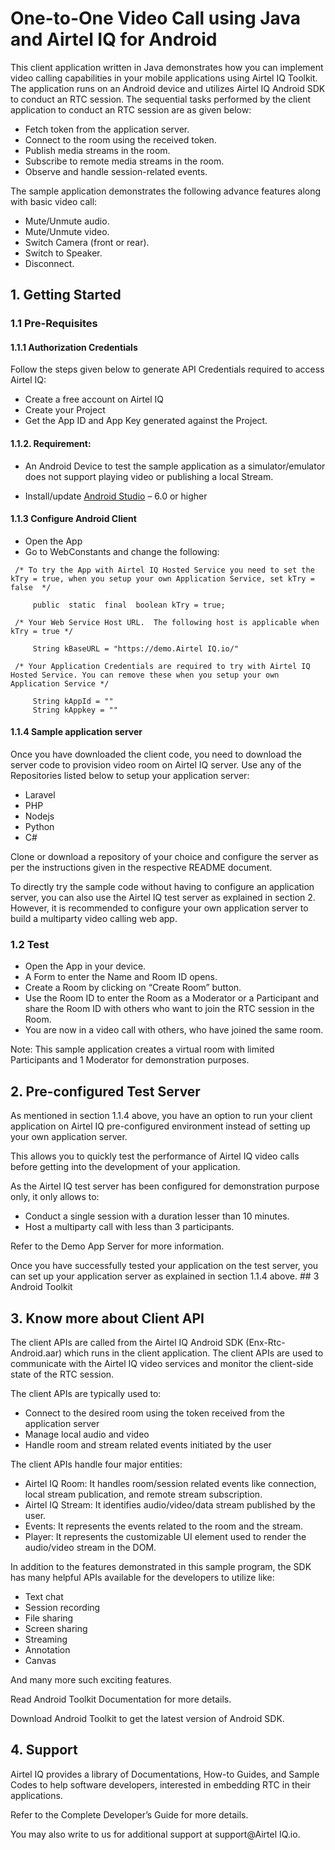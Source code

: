 # One-to-One Video Call using Java and Airtel IQ for Android

This client application written in Java demonstrates how you can implement video calling capabilities in your mobile applications using Airtel IQ Toolkit. The application runs on an Android device and utilizes Airtel IQ Android SDK to conduct an RTC session. The sequential tasks performed by the client application to conduct an RTC session are as given below:  

* Fetch token from the application server. 
* Connect to the room using the received token. 
* Publish media streams in the room. 
* Subscribe to remote media streams in the room. 
* Observe and handle session-related events. 

The sample application demonstrates the following advance features along with basic video call: 

* Mute/Unmute audio. 
* Mute/Unmute video. 
* Switch Camera (front or rear). 
* Switch to Speaker. 
* Disconnect. 


## 1. Getting Started

### 1.1 Pre-Requisites

#### 1.1.1 Authorization Credentials

Follow the steps given below to generate API Credentials required to access Airtel IQ: 

* Create a free account on Airtel IQ  
* Create your Project 
* Get the App ID and App Key generated against the Project. 

#### 1.1.2. Requirement: 

* An Android Device to test the sample application as a simulator/emulator does not support playing video or publishing a local Stream. 

* Install/update [Android Studio](https://developer.android.com/studio) – 6.0 or higher 

#### 1.1.3 Configure Android Client 

* Open the App
* Go to WebConstants and change the following:
``` 
 /* To try the App with Airtel IQ Hosted Service you need to set the kTry = true, when you setup your own Application Service, set kTry = false  */
     
     public  static  final  boolean kTry = true;
     
 /* Your Web Service Host URL.  The following host is applicable when kTry = true */
 
     String kBaseURL = "https://demo.Airtel IQ.io/"
     
 /* Your Application Credentials are required to try with Airtel IQ Hosted Service. You can remove these when you setup your own Application Service */
     
     String kAppId = ""  
     String kAppkey = ""  
 ```

#### 1.1.4 Sample application server 

Once you have downloaded the client code, you need to download the server code to provision video room on Airtel IQ server. Use any of the Repositories listed below to setup your application server: 

* Laravel 
* PHP 
* Nodejs 
* Python 
* C# 

Clone or download a repository of your choice and configure the server as per the instructions given in the respective README document.  

To directly try the sample code without having to configure an application server, you can also use the Airtel IQ test server as explained in section 2. However, it is recommended to configure your own application server to build a multiparty video calling web app. 

 

### 1.2 Test

* Open the App in your device.  
* A Form to enter the Name and Room ID opens. 
* Create a Room by clicking on “Create Room” button. 
* Use the Room ID to enter the Room as a Moderator or a Participant and share the Room ID with others who want to join the RTC session in the Room. 
* You are now in a video call with others, who have joined the same room. 

Note: This sample application creates a virtual room with limited Participants and 1 Moderator for demonstration purposes. 
  
## 2. Pre-configured Test Server 

As mentioned in section 1.1.4 above, you have an option to run your client application on Airtel IQ pre-configured environment instead of setting up your own application server.  

This allows you to quickly test the performance of Airtel IQ video calls before getting into the development of your application.  

As the Airtel IQ test server has been configured for demonstration purpose only, it only allows to: 

* Conduct a single session with a duration lesser than 10 minutes. 
* Host a multiparty call with less than 3 participants. 

Refer to the Demo App Server for more information.   

Once you have successfully tested your application on the test server, you can set up your application server as explained in section 1.1.4 above. ## 3 Android Toolkit

## 3. Know more about Client API 

The client APIs are called from the Airtel IQ Android SDK (Enx-Rtc-Android.aar) which runs in the client application. The client APIs are used to communicate with the Airtel IQ video services and monitor the client-side state of the RTC session.  

The client APIs are typically used to: 

* Connect to the desired room using the token received from the application server 
* Manage local audio and video 
* Handle room and stream related events initiated by the user 

The client APIs handle four major entities: 

* Airtel IQ Room: It handles room/session related events like connection, local stream publication, and remote stream subscription. 
* Airtel IQ Stream: It identifies audio/video/data stream published by the user. 
* Events: It represents the events related to the room and the stream. 
* Player: It represents the customizable UI element used to render the audio/video stream in the DOM. 

In addition to the features demonstrated in this sample program, the SDK has many helpful APIs available for the developers to utilize like: 

* Text chat 
* Session recording  
* File sharing 
* Screen sharing 
* Streaming 
* Annotation 
* Canvas 

And many more such exciting features. 

Read Android Toolkit Documentation for more details.  

Download Android Toolkit to get the latest version of Android SDK. 

## 4. Support

Airtel IQ provides a library of Documentations, How-to Guides, and Sample Codes to help software developers, interested in embedding RTC in their applications. 

Refer to the Complete Developer’s Guide for more details. 

You may also write to us for additional support at support@Airtel IQ.io. 
